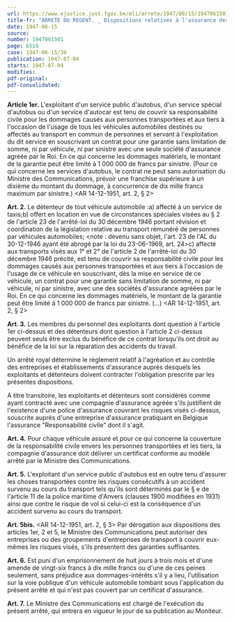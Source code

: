 ```yaml
---
url: https://www.ejustice.just.fgov.be/eli/arrete/1947/06/15/1947061501/justel
title-fr: "ARRETE DU REGENT. _ Dispositions relatives à l'assurance des véhicules automobiles affectés au transport rémunéré de personnes."
date: 1947-06-15
source:
number: 1947061501
page: 6518
case: 1947-06-15/30
publication: 1947-07-04
starts: 1947-07-04
modifies:
pdf-original:
pdf-consolidated:
---
```


**Article 1er.** L'exploitant d'un service public d'autobus, d'un service spécial d'autobus ou d'un service d'autocar est tenu de couvrir sa responsabilité civile pour les dommages causés aux personnes transportées et aux tiers à l'occasion de l'usage de tous les véhicules automobiles destinés ou affectés au transport en commun de personnes et servant à l'exploitation du dit service en souscrivant un contrat pour une garantie sans limitation de somme, ni par véhicule, ni par sinistre avec une seule société d'assurance agréée par le Roi. En ce qui concerne les dommages matériels, le montant de la garantie peut être limité à 1 000 000 de francs par sinistre. (Pour ce qui concerne les services d'autobus, le contrat ne peut sans autorisation du Ministre des Communications, prévoir une franchise supérieure à un dixième du montant du dommage, à concurrence de dix mille francs maximum par sinistre.) <AR 14-12-1951, art. 2, § 2>

**Art. 2.** Le détenteur de tout véhicule automobile :a) affecté à un service de taxis;b) offert en location en vue de circonstances spéciales visées au § 2 de l'article 23 de l'arrêté-loi du 30 décembre 1946 portant révision et coordination de la législation relative au transport rémunéré de personnes par véhicules automobiles; <note : devenu sans objet, l'art. 23 de l'AL du 30-12-1946 ayant été abrogé par la loi du 23-06-1969, art. 24>c) affecté aux transports visés aux 1° et 2° de l'article 2 de l'arrêté-loi du 30 décembre 1946 précité, est tenu de couvrir sa responsabilité civile pour les dommages causés aux personnes transportées et aux tiers à l'occasion de l'usage de ce véhicule en souscrivant, dès la mise en service de ce véhicule, un contrat pour une garantie sans limitation de somme, ni par véhicule, ni par sinistre, avec une des sociétés d'assurance agréées par le Roi. En ce qui concerne les dommages matériels, le montant de la garantie peut être limité à 1 000 000 de francs par sinistre. (...) <AR 14-12-1951, art. 2, § 2>

**Art. 3.** Les membres du personnel des exploitants dont question à l'article 1er ci-dessus et des détenteurs dont question à l'article 2 ci-dessus peuvent seuls être exclus du bénéfice de ce contrat lorsqu'ils ont droit au bénéfice de la loi sur la réparation des accidents du travail.

Un arrêté royal détermine le règlement relatif à l'agréation et au contrôle des entreprises et établissements d'assurance auprès desquels les exploitants et détenteurs doivent contracter l'obligation prescrite par les présentes dispositions.

A titre transitoire, les exploitants et détenteurs sont considérés comme ayant contracté avec une compagnie d'assurance agréée s'ils justifient de l'existence d'une police d'assurance couvrant les risques visés ci-dessus, souscrite auprès d'une entreprise d'assurance pratiquant en Belgique l'assurance "Responsabilité civile" dont il s'agit.

**Art. 4.** Pour chaque véhicule assuré et pour ce qui concerne la couverture de la responsabilité civile envers les personnes transportées et les tiers, la compagnie d'assurance doit délivrer un certificat conforme au modèle arrêté par le Ministre des Communications.

**Art. 5.** L'exploitant d'un service public d'autobus est en outre tenu d'assurer les choses transportées contre les risques consécutifs à un accident survenu au cours du transport tels qu'ils sont déterminés par le § e de l'article 11 de la police maritime d'Anvers (clauses 1900 modifiées en 1931) ainsi que contre le risque de vol si celui-ci est la conséquence d'un accident survenu au cours du transport.

**Art. 5bis.** <AR 14-12-1951, art. 2, § 3> Par dérogation aux dispositions des articles 1er, 2 et 5, le Ministre des Communications peut autoriser des entreprises ou des groupements d'entreprises de transport à couvrir eux-mêmes les risques visés, s'ils présentent des garanties suffisantes.

**Art. 6.** Est puni d'un emprisonnement de huit jours à trois mois et d'une amende de vingt-six francs à dix mille francs ou d'une de ces peines seulement, sans préjudice aux dommages-intérêts s'il y a lieu, l'utilisation sur la voie publique d'un véhicule automobile tombant sous l'application du présent arrêté et qui n'est pas couvert par un certificat d'assurance.

**Art. 7.** Le Ministre des Communications est chargé de l'exécution du présent arrêté, qui entrera en vigueur le jour de sa publication au Moniteur.
